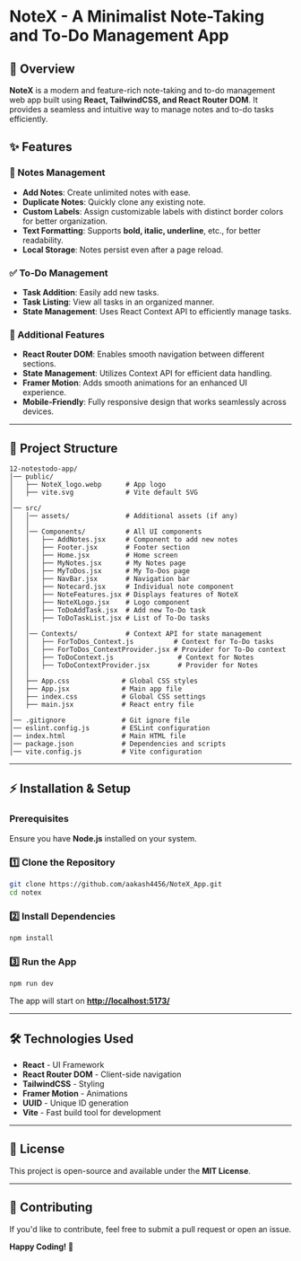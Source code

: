 # NoteX - A Minimalist Note-Taking and To-Do Management App

## 🚀 Overview

**NoteX** is a modern and feature-rich note-taking and to-do management web app built using **React, TailwindCSS, and React Router DOM**. It provides a seamless and intuitive way to manage notes and to-do tasks efficiently.

## ✨ Features

### 📝 Notes Management

- **Add Notes**: Create unlimited notes with ease.
- **Duplicate Notes**: Quickly clone any existing note.
- **Custom Labels**: Assign customizable labels with distinct border colors for better organization.
- **Text Formatting**: Supports **bold, italic, underline**, etc., for better readability.
- **Local Storage**: Notes persist even after a page reload.

### ✅ To-Do Management

- **Task Addition**: Easily add new tasks.
- **Task Listing**: View all tasks in an organized manner.
- **State Management**: Uses React Context API to efficiently manage tasks.

### 🌟 Additional Features

- **React Router DOM**: Enables smooth navigation between different sections.
- **State Management**: Utilizes Context API for efficient data handling.
- **Framer Motion**: Adds smooth animations for an enhanced UI experience.
- **Mobile-Friendly**: Fully responsive design that works seamlessly across devices.

---

## 📁 Project Structure

```
12-notestodo-app/
│── public/
│   ├── NoteX_logo.webp      # App logo
│   ├── vite.svg             # Vite default SVG
│
│── src/
│   │── assets/              # Additional assets (if any)
│   │
│   │── Components/          # All UI components
│   │   ├── AddNotes.jsx     # Component to add new notes
│   │   ├── Footer.jsx       # Footer section
│   │   ├── Home.jsx         # Home screen
│   │   ├── MyNotes.jsx      # My Notes page
│   │   ├── MyToDos.jsx      # My To-Dos page
│   │   ├── NavBar.jsx       # Navigation bar
│   │   ├── Notecard.jsx     # Individual note component
│   │   ├── NoteFeatures.jsx # Displays features of NoteX
│   │   ├── NoteXLogo.jsx    # Logo component
│   │   ├── ToDoAddTask.jsx  # Add new To-Do task
│   │   ├── ToDoTaskList.jsx # List of To-Do tasks
│   │
│   │── Contexts/            # Context API for state management
│   │   ├── ForToDos_Context.js          # Context for To-Do tasks
│   │   ├── ForToDos_ContextProvider.jsx # Provider for To-Do context
│   │   ├── ToDoContext.js                # Context for Notes
│   │   ├── ToDoContextProvider.jsx       # Provider for Notes
│   │
│   ├── App.css             # Global CSS styles
│   ├── App.jsx             # Main app file
│   ├── index.css           # Global CSS settings
│   ├── main.jsx            # React entry file
│
│── .gitignore              # Git ignore file
│── eslint.config.js        # ESLint configuration
│── index.html              # Main HTML file
│── package.json            # Dependencies and scripts
│── vite.config.js          # Vite configuration
```

---

## ⚡ Installation & Setup

### Prerequisites

Ensure you have **Node.js** installed on your system.

### 1️⃣ Clone the Repository

```sh
git clone https://github.com/aakash4456/NoteX_App.git
cd notex
```

### 2️⃣ Install Dependencies

```sh
npm install
```

### 3️⃣ Run the App

```sh
npm run dev
```

The app will start on [**http://localhost:5173/**](http://localhost:5173/)

---

## 🛠️ Technologies Used

- **React** - UI Framework
- **React Router DOM** - Client-side navigation
- **TailwindCSS** - Styling
- **Framer Motion** - Animations
- **UUID** - Unique ID generation
- **Vite** - Fast build tool for development

---

## 📜 License

This project is open-source and available under the **MIT License**.

---

## 🤝 Contributing

If you'd like to contribute, feel free to submit a pull request or open an issue.

**Happy Coding! 🎉**

